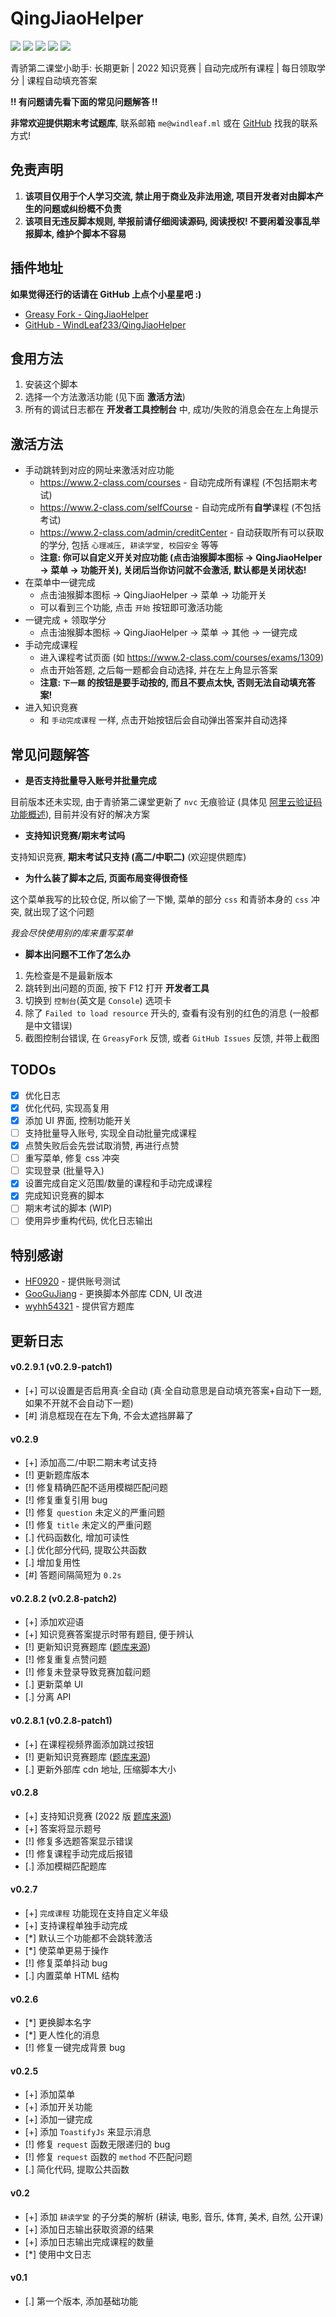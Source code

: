 # QingJiaoHelper

![](https://img.shields.io/greasyfork/v/452984?label=%E6%9C%80%E6%96%B0%E7%89%88%E6%9C%AC)
![](https://img.shields.io/greasyfork/dd/452984?color=red&label=%E6%97%A5%E5%AE%89%E8%A3%85)
![](https://img.shields.io/greasyfork/dt/452984?color=pink&label=%E6%80%BB%E5%AE%89%E8%A3%85)
![](https://img.shields.io/greasyfork/l/452984?label=%E8%AE%B8%E5%8F%AF%E8%AF%81)
![](https://img.shields.io/greasyfork/rating-count/452984?label=%E8%AF%84%E5%88%86)

青骄第二课堂小助手: 长期更新 | 2022 知识竞赛 | 自动完成所有课程 | 每日领取学分 | 课程自动填充答案

**!! 有问题请先看下面的常见问题解答 !!**

**非常欢迎提供期末考试题库**, 联系邮箱 `me@windleaf.ml` 或在 [GitHub](https://github.com/WindLeaf233) 找我的联系方式!

## 免责声明

1. **该项目仅用于个人学习交流, 禁止用于商业及非法用途, 项目开发者对由脚本产生的问题或纠纷概不负责**
2. **该项目无违反脚本规则, 举报前请仔细阅读源码, 阅读授权! 不要闲着没事乱举报脚本, 维护个脚本不容易**

## 插件地址

**如果觉得还行的话请在 GitHub 上点个小星星吧 :)**

+ [Greasy Fork - QingJiaoHelper](https://greasyfork.org/zh-CN/scripts/452984-qingjiaohelper)
+ [GitHub - WindLeaf233/QingJiaoHelper](https://github.com/WindLeaf233/QingJiaoHelper/)

## 食用方法

1. 安装这个脚本
2. 选择一个方法激活功能 (见下面 **激活方法**)
3. 所有的调试日志都在 **开发者工具控制台** 中, 成功/失败的消息会在左上角提示

## 激活方法

* 手动跳转到对应的网址来激活对应功能
  + https://www.2-class.com/courses - 自动完成所有课程 (不包括期末考试)
  + https://www.2-class.com/selfCourse - 自动完成所有**自学**课程 (不包括考试)
  + https://www.2-class.com/admin/creditCenter - 自动获取所有可以获取的学分, 包括 `心理减压, 耕读学堂, 校园安全` 等等
  + **注意: 你可以自定义开关对应功能 (点击油猴脚本图标 -> QingJiaoHelper -> 菜单 -> 功能开关), 关闭后当你访问就不会激活, 默认都是关闭状态!**
* 在菜单中一键完成
  + 点击油猴脚本图标 -> QingJiaoHelper -> 菜单 -> 功能开关
  + 可以看到三个功能, 点击 `开始` 按钮即可激活功能
* 一键完成 + 领取学分
  + 点击油猴脚本图标 -> QingJiaoHelper -> 菜单 -> 其他 -> 一键完成
* 手动完成课程
  + 进入课程考试页面 (如 https://www.2-class.com/courses/exams/1309)
  + 点击开始答题, 之后每一题都会自动选择, 并在左上角显示答案
  + **注意: `下一题` 的按钮是要手动按的, 而且不要点太快, 否则无法自动填充答案!**
* 进入知识竞赛
  + 和 `手动完成课程` 一样, 点击开始按钮后会自动弹出答案并自动选择

## 常见问题解答

+ **是否支持批量导入账号并批量完成**

目前版本还未实现, 由于青骄第二课堂更新了 `nvc` 无痕验证 (具体见 [阿里云验证码功能概述](https://help.aliyun.com/document_detail/122071.html)), 目前并没有好的解决方案

+ **支持知识竞赛/期末考试吗**

支持知识竞赛, **期末考试只支持 (高二/中职二)** (欢迎提供题库)

+ **为什么装了脚本之后, 页面布局变得很奇怪**

这个菜单我写的比较仓促, 所以偷了一下懒, 菜单的部分 `css` 和青骄本身的 `css` 冲突, 就出现了这个问题

*我会尽快使用别的库来重写菜单*

+ **脚本出问题不工作了怎么办**

1. 先检查是不是最新版本
2. 跳转到出问题的页面, 按下 F12 打开 **开发者工具**
3. 切换到 `控制台`(英文是 `Console`) 选项卡
4. 除了 `Failed to load resource` 开头的, 查看有没有别的红色的消息 (一般都是中文错误)
5. 截图控制台错误, 在 `GreasyFork` 反馈, 或者 `GitHub Issues` 反馈, 并带上截图

## TODOs

+ [x] 优化日志
+ [x] 优化代码, 实现高复用
+ [x] 添加 UI 界面, 控制功能开关
+ [ ] 支持批量导入账号, 实现全自动批量完成课程
+ [x] 点赞失败后会先尝试取消赞, 再进行点赞
+ [ ] 重写菜单, 修复 css 冲突
+ [ ] 实现登录 (批量导入)
+ [x] 设置完成自定义范围/数量的课程和手动完成课程
+ [x] 完成知识竞赛的脚本
+ [ ] 期末考试的脚本 (WIP)
+ [ ] 使用异步重构代码, 优化日志输出

## 特别感谢

* [HF0920](https://greasyfork.org/zh-CN/users/971958-hf0920) - 提供账号测试
* [GooGuJiang](https://github.com/GooGuJiang) - 更换脚本外部库 CDN, UI 改进
* [wyhh54321](https://greasyfork.org/zh-CN/users/973982-wyhh54321) - 提供官方题库

## 更新日志

#### v0.2.9.1 (v0.2.9-patch1)
* [+] 可以设置是否启用真·全自动 (真·全自动意思是自动填充答案+自动下一题, 如果不开就不会自动下一题)
* [#] 消息框现在在左下角, 不会太遮挡屏幕了

#### v0.2.9
* [+] 添加高二/中职二期末考试支持
* [!] 更新题库版本
* [!] 修复精确匹配不适用模糊匹配问题
* [!] 修复重复引用 bug
* [!] 修复 `question` 未定义的严重问题
* [!] 修复 `title` 未定义的严重问题
* [.] 代码函数化, 增加可读性
* [.] 优化部分代码, 提取公共函数
* [.] 增加复用性
* [#] 答题间隔简短为 `0.2s`

#### v0.2.8.2 (v0.2.8-patch2)
* [+] 添加欢迎语
* [+] 知识竞赛答案提示时带有题目, 便于辨认
* [!] 更新知识竞赛题库 ([题库来源](https://greasyfork.org/zh-CN/scripts/453791-lib2class))
* [!] 修复重复点赞问题
* [!] 修复未登录导致竞赛加载问题
* [.] 更新菜单 UI
* [.] 分离 API

#### v0.2.8.1 (v0.2.8-patch1)
* [+] 在课程视频界面添加跳过按钮
* [!] 更新知识竞赛题库 ([题库来源](https://greasyfork.org/zh-CN/scripts/453457-lib42classnew))
* [.] 更新外部库 cdn 地址, 压缩脚本大小

#### v0.2.8
* [+] 支持知识竞赛 (2022 版 [题库来源](https://greasyfork.org/zh-CN/scripts/453222-lib42classxin))
* [+] 答案将显示题号
* [!] 修复多选题答案显示错误
* [!] 修复课程手动完成后报错
* [.] 添加模糊匹配题库

#### v0.2.7
* [+] `完成课程` 功能现在支持自定义年级
* [+] 支持课程单独手动完成
* [*] 默认三个功能都不会跳转激活
* [*] 使菜单更易于操作
* [!] 修复菜单抖动 bug
* [.] 内置菜单 HTML 结构

#### v0.2.6
* [*] 更换脚本名字
* [*] 更人性化的消息
* [!] 修复一键完成背景 bug

#### v0.2.5
* [+] 添加菜单
* [+] 添加开关功能
* [+] 添加一键完成
* [+] 添加 `ToastifyJs` 来显示消息
* [!] 修复 `request` 函数无限递归的 bug
* [!] 修复 `request` 函数的 `method` 不匹配问题
* [.] 简化代码, 提取公共函数

#### v0.2
* [+] 添加 `耕读学堂` 的子分类的解析 (耕读, 电影, 音乐, 体育, 美术, 自然, 公开课)
* [+] 添加日志输出获取资源的结果
* [+] 添加日志输出完成课程的数量
* [*] 使用中文日志

#### v0.1
* [.] 第一个版本, 添加基础功能
